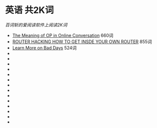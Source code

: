 # 英语 共2K词

*百词斩的爱阅读软件上阅读2K词*
*   [The Meaning of OP in Online Conversation](https://www.lifewire.com/what-does-o-p-stand-for-2483372) 660词
*   [ROUTER HACKING HOW TO GET INSDE YOUR OWN ROUTER](https://blog.websecurify.com/2018/06/router-hacking.html) 855词
*   [Learn More on Bad Days](https://ireading.baicizhan.com/react_reading/reading/article/178?buid=1789526418&ts=1532475301000) 524词
*   []()
*   []()
*   []()
*   []()
*   []()
*   []()
*   []()
*   []()
*   []()
*   []()
*   []()
*   []()
*   []()
*   []()